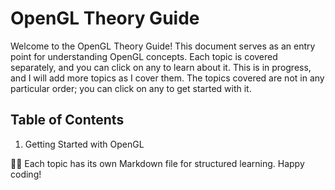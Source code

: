 # OpenGL Theory Guide

Welcome to the OpenGL Theory Guide! This document serves as an entry point for understanding OpenGL concepts. Each topic is covered separately, and you can click on any to learn about it. This is in progress, and I will add more topics as I cover them. The topics covered are not in any particular order; you can click on any to get started with it.

## Table of Contents

1. Getting Started with OpenGL

👨‍💻 Each topic has its own Markdown file for structured learning. Happy coding!
